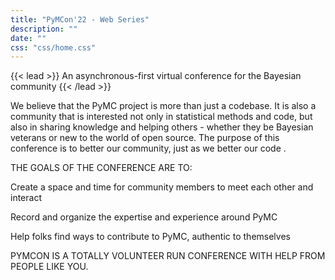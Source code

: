 ```yaml
---
title: "PyMCon'22 - Web Series"
description: ""
date: ""
css: "css/home.css"
---
```


<div class="hero-image">
</div>

{{< lead >}}
An asynchronous-first virtual conference for the Bayesian community
{{< /lead >}}

We believe that the PyMC project is more than just a codebase. It is also a community that is interested not only in statistical methods and code, but also in sharing knowledge and helping others - whether they be Bayesian veterans or new to the world of open source. The purpose of this conference is to better our community, just as we better our code .

THE GOALS OF THE CONFERENCE ARE TO:

Create a space and time for community members to meet each other and interact

Record and organize the expertise and experience around PyMC

Help folks find ways to contribute to PyMC, authentic to themselves

PYMCON IS A TOTALLY VOLUNTEER RUN CONFERENCE WITH HELP FROM PEOPLE LIKE YOU.